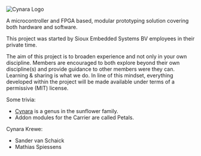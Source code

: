 ![Cynara Logo](https://m.spiessens.eu/wp-content/uploads/2016/05/CynaraIconTextRight.png)

A microcontroller and FPGA based, modular prototyping solution covering both hardware and software.

This project was started by Sioux Embedded Systems BV employees in their private time.

The aim of this project is to broaden experience and not only in your own discipline. Members are encouraged to both explore beyond their own discipline(s) and provide guidance to other members were they can. Learning & sharing is what we do. In line of this mindset, everything developed within the project will be made available under terms of a permissive (MIT) license.

Some trivia: 
* [Cynara](https://en.wikipedia.org/wiki/Cynara) is a genus in the sunflower family.
* Addon modules for the Carrier are called Petals.

Cynara Krewe:
* Sander van Schaick
* Mathias Spiessens
